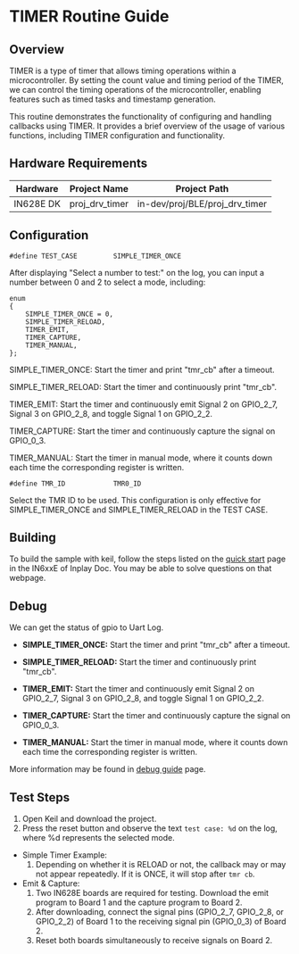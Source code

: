# TIMER Routine Guide

## Overview

TIMER is a type of timer that allows timing operations within a microcontroller. By setting the count value and timing period of the TIMER, we can control the timing operations of the microcontroller, enabling features such as timed tasks and timestamp generation.

This routine demonstrates the functionality of configuring and handling callbacks using TIMER. It provides a brief overview of the usage of various functions, including TIMER configuration and functionality.



## Hardware Requirements

| Hardware  | Project Name   | Project Path                   |
| --------- | -------------- | ------------------------------ |
| IN628E DK | proj_drv_timer | in-dev/proj/BLE/proj_drv_timer |



## Configuration

```
#define TEST_CASE         SIMPLE_TIMER_ONCE
```

After displaying "Select a number to test:" on the log, you can input a number between 0 and 2 to select a mode, including:



```
enum
{
	SIMPLE_TIMER_ONCE = 0,
	SIMPLE_TIMER_RELOAD,
	TIMER_EMIT,
	TIMER_CAPTURE,
	TIMER_MANUAL,
};	
```

SIMPLE_TIMER_ONCE: Start the timer and print "tmr_cb" after a timeout.

SIMPLE_TIMER_RELOAD: Start the timer and continuously print "tmr_cb".

TIMER_EMIT: Start the timer and continuously emit Signal 2 on GPIO_2_7, Signal 3 on GPIO_2_8, and toggle Signal 1 on GPIO_2_2.

TIMER_CAPTURE: Start the timer and continuously capture the signal on GPIO_0_3.

TIMER_MANUAL: Start the timer in manual mode, where it counts down each time the corresponding register is written.



```
#define TMR_ID            TMR0_ID
```

Select the TMR ID to be used. This configuration is only effective for SIMPLE_TIMER_ONCE and SIMPLE_TIMER_RELOAD in the TEST CASE.



## Building

To build the sample with keil, follow the steps listed on the [quick start](https://inplay-inc.github.io/docs/in6xxe/quick-start.html) page in the IN6xxE  of Inplay Doc. You may be able to solve questions on that webpage.



## Debug

We can get the status of gpio to Uart Log.

- **SIMPLE_TIMER_ONCE:** Start the timer and print "tmr_cb" after a timeout.

- **SIMPLE_TIMER_RELOAD:** Start the timer and continuously print "tmr_cb".

- **TIMER_EMIT:** Start the timer and continuously emit Signal 2 on GPIO_2_7, Signal 3 on GPIO_2_8, and toggle Signal 1 on GPIO_2_2.

- **TIMER_CAPTURE:** Start the timer and continuously capture the signal on GPIO_0_3.

- **TIMER_MANUAL:** Start the timer in manual mode, where it counts down each time the corresponding register is written.

More information may be found in  [debug guide](https://inplay-inc.github.io/docs/in6xxe/samples/Debug-Guide) page.



## Test Steps

1. Open Keil and download the project.
2. Press the reset button and observe the text `test case: %d` on the log, where %d represents the selected mode.

- Simple Timer Example:
  1. Depending on whether it is RELOAD or not, the callback may or may not appear repeatedly. If it is ONCE, it will stop after `tmr cb`.
- Emit & Capture:
  1. Two IN628E boards are required for testing. Download the emit program to Board 1 and the capture program to Board 2.
  2. After downloading, connect the signal pins (GPIO_2_7, GPIO_2_8, or GPIO_2_2) of Board 1 to the receiving signal pin (GPIO_0_3) of Board 2.
  3. Reset both boards simultaneously to receive signals on Board 2.




